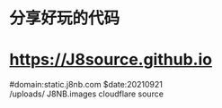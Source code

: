 # 分享好玩的代码
# https://J8source.github.io

#domain:static.j8nb.com $date:20210921 <br /> 
/uploads/  J8NB.images cloudflare source 

